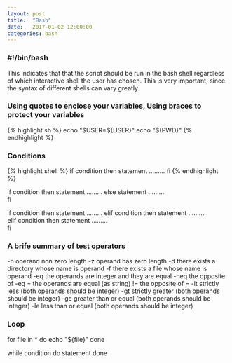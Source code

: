 ```yaml
---
layout: post
title:  "Bash"
date:   2017-01-02 12:00:00
categories: bash
---
```


### #!/bin/bash

This indicates that that the script should be run in the bash shell regardless of which interactive shell the user has chosen. This is very important, since the syntax of different shells can vary greatly.

### Using quotes to enclose your variables, Using braces to protect your variables

{% highlight sh %}
echo "\$USER=${USER}"
echo "${PWD}"
{% endhighlight %}

### Conditions

{% highlight shell %}
if condition
then
    statement
    .........
fi
{% endhighlight %}

if condition
then
    statement
    .........
else
    statement
    .........        
fi

if condition
then
    statement
    .........
elif condition
then
    statement
    .........        
elif condition
then
    statement
    .........        
fi

### A brife summary of test operators

-n   operand non zero length
-z   operand has zero length
-d   there exists a directory whose name is operand
-f   there exists a file whose name is operand
-eq  the operands are integer and they are equal
-neq the opposite of -eq
=    the operands are equal (as string)
!=   the opposite of =
-lt  strictly less (both operands should be integer)
-gt  strictly greater (both operands should be integer)
-ge  greater than or equal (both operands should be integer)
-le  less than or equal (both operands should be integer)

### Loop

for file in *
do 
    echo "${file}"
done

while condition
do 
    statement
done









